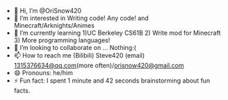 - 👋 Hi, I’m @OriSnow420
- 👀 I’m interested in Writing code! Any code! and Minecraft/Arknights/Animes
- 🌱 I’m currently learning 1)UC Berkeley CS61B 2) Write mod for Minecraft 3) More programming languages!
- 💞️ I’m looking to collaborate on ... Nothing:(
- 📫 How to reach me (Bilibili) Steve420 (email) 1315376634@qq.com(more often)/orisnow420@gmail.com
- 😄 Pronouns: he/him
- ⚡ Fun fact: I spent 1 minute and 42 seconds brainstorming about fun facts.

<!---
OriSnow420/OriSnow420 is a ✨ special ✨ repository because its `README.md` (this file) appears on your GitHub profile.
You can click the Preview link to take a look at your changes.
--->
